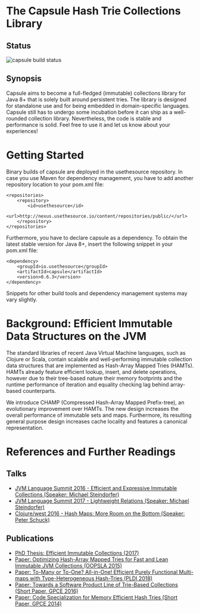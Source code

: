 # The Capsule Hash Trie Collections Library

## Status

![capsule build status](https://github.com/usethesource/capsule/actions/workflows/build.yaml/badge.svg)

## Synopsis

Capsule aims to become a full-fledged (immutable) collections library for Java 8+ that is solely built around persistent tries. The library is designed for standalone use and for being embedded in domain-specific languages. Capsule still has to undergo some incubation before it can ship as a well-rounded collection library. Nevertheless, the code is stable and performance is solid. Feel free to use it and let us know about your experiences!

# Getting Started

Binary builds of capsule are deployed in the usethesource repository. In case you use Maven for dependency management, you have to add another repository location to your pom.xml file:

```
<repositories>
	<repository>
		<id>usethesource</id>
		<url>http://nexus.usethesource.io/content/repositories/public/</url>
	</repository>
</repositories>
```

Furthermore, you have to declare capsule as a dependency. To obtain the latest stable version for Java 8+, insert the following snippet in your pom.xml file:

```
<dependency>
	<groupId>io.usethesource</groupId>
	<artifactId>capsule</artifactId>
	<version>0.6.3</version>
</dependency>
```

Snippets for other build tools and dependency management systems may vary slightly.

# Background: Efficient Immutable Data Structures on the JVM
The standard libraries of recent Java Virtual Machine languages, such as Clojure or Scala, contain scalable and well-performing immutable collection data structures that are implemented as Hash-Array Mapped Tries (HAMTs). HAMTs already feature efficient lookup, insert, and delete operations, however due to their tree-based nature their memory footprints and the runtime performance of iteration and equality checking lag behind array-based counterparts.

We introduce CHAMP (Compressed Hash-Array Mapped Prefix-tree), an evolutionary improvement over HAMTs. The new design increases the overall performance of immutable sets and maps. Furthermore, its resulting general purpose design increases cache locality and features a canonical representation. 

# References and Further Readings

## Talks
* [JVM Language Summit 2016 - Efficient and Expressive Immutable Collections (Speaker: Michael Steindorfer)](https://www.youtube.com/watch?v=pUXeNAeyY34)
* [JVM Language Summit 2017 - Lightweight Relations (Speaker: Michael Steindorfer)](https://www.youtube.com/watch?v=D8Y294vHdqI)
* [Clojure/west 2016 - Hash Maps: More Room on the Bottom (Speaker: Peter Schuck)](https://www.youtube.com/watch?v=GibNOQVelFY)

## Publications
* [PhD Thesis: Efficient Immutable Collections (2017)](https://michael.steindorfer.name/publications/phd-thesis-efficient-immutable-collections)
* [Paper: Optimizing Hash-Array Mapped Tries for Fast and Lean Immutable JVM Collections (OOPSLA 2015)](https://michael.steindorfer.name/publications/oopsla15.pdf)
* [Paper: To-Many or To-One? All-in-One! Efficient Purely Functional Multi-maps with Type-Heterogeneous Hash-Tries (PLDI 2018)](https://michael.steindorfer.name/publications/pldi18.pdf)
* [Paper: Towards a Software Product Line of Trie-Based Collections (Short Paper, GPCE 2016)](https://michael.steindorfer.name/publications/gpce16.pdf)
* [Paper: Code Specialization for Memory Efficient Hash Tries (Short Paper, GPCE 2014)](https://michael.steindorfer.name/publications/gpce14.pdf)
